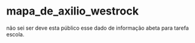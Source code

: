 # mapa_de_axilio_westrock
não sei ser deve esta público esse dado de informação abeta para tarefa escola.
